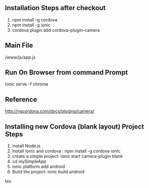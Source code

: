 
Installation Steps after checkout
--------------------------------------------------------
1) npm install -g cordova
1) npm install -g ionic	
2) cordova plugin add cordova-plugin-camera



Main File
--------------------------------------------------------
/www/js/app.js


Run On Browser from command Prompt
--------------------------------------------------------
ionic serve -f chrome


Reference
--------------------------------------------------------
http://ngcordova.com/docs/plugins/camera/


Installing new Cordova (blank layout) Project Steps
--------------------------------------------------------

1) install Node.js
2) Install Ionic and cordova : npm install -g cordova ionic
3) create a simple project: ionic start camera-plugin blank
4) cd mySimpleApp
5) ionic platform add android
6) Build the project: ionic build android


tes